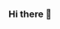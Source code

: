 ### Hi there 👋
<!--

<p align="center">🇰🇷</p>

<h3 align="center">👊 SKILLS 👊</h3>

<p align="center"> Techs that I've used at least once </p>

<p align="center">
	<img src="https://img.shields.io/badge/Android-3DDC84?style=flat-square&logo=Android&logoColor=white"/>&nbsp
</p>

<p align="center">
	<img src="https://img.shields.io/badge/Kotlin-0095D5?style=flat-square&logo=Kotlin&logoColor=white"/>&nbsp 
	<img src="https://img.shields.io/badge/Java-007396?style=flat-square&logo=Java&logoColor=white"/>&nbsp 
  <img src="https://img.shields.io/badge/Vue.js-4FC08D?style=flat-square&logo=Vue.js&logoColor=white" />&nbsp 
	<img src="https://img.shields.io/badge/C++-00599C?style=flat-square&logo=C%2B%2B&logoColor=white"/>&nbsp 
	<img src="https://img.shields.io/badge/Javascript-ffb13b?style=flat-square&logo=javascript&logoColor=white"/>&nbsp 
	<img src="https://img.shields.io/badge/HTML-E34F26?style=flat-square&logo=HTML5&logoColor=white"/>&nbsp
	<img src="https://img.shields.io/badge/css-1572B6?style=flat-square&logo=css3&logoColor=white"/>
</p>


<!-- 
<p align="center">
	<a href="https://hits.seeyoufarm.com"><img src="https://hits.seeyoufarm.com/api/count/incr/badge.svg?url=https%3A%2F%2Fgithub.com%2FHJinhee&count_bg=%2379C83D&title_bg=%23555555&icon=android.svg&icon_color=%2379C83D&title=hits&edge_flat=false"/></a>
</p> 
-->

<!--
[![Anurag's github stats](https://github-readme-stats.vercel.app/api?username=HJinhee)](https://github.com/anuraghazra/github-readme-stats)   [![Top Langs](https://github-readme-stats.vercel.app/api/top-langs/?username=HJinhee&layout=compact)](https://github.com/anuraghazra/github-readme-stats)


<p align="center">
  <a href="http://lovera.maxam.now.sh/">
    <img src="https://user-images.githubusercontent.com/25841814/79395484-5081ae80-7fac-11ea-9e27-ac91472e31dd.png" alt="screenshot" width="500">
  </a>
<!--   <h3 align="center">📌✨productive-box</h3> </p>-->

<!-- 
<p align="center">
   <img src="https://img.shields.io/badge/language-typescript-blue?style"/>
   <img src="https://img.shields.io/github/license/HJinhee/productive-box"/>
   <img src="https://img.shields.io/github/stars/HJinhee/productive-box"/>
   <img src="https://img.shields.io/github/forks/HJinhee/productive-box"/>
</p>

<p align="center">
   Are you an early 🐤 or a night 🦉?
   <br/>
   When are you most productive during the day?
   <br/>
   Let's check out in gist!
</p> 
-->


<!--
💻 Android Developer

✏ SUNGSHIN WOMEN'S UNIVERSITY

💌 hwlsgml19@gmail.com
-->

<!--
**HJinhee/HJinhee** is a ✨ _special_ ✨ repository because its `README.md` (this file) appears on your GitHub profile.

Here are some ideas to get you started:

- 🔭 I’m currently working on ...
- 🌱 I’m currently learning ...
- 👯 I’m looking to collaborate on ...
- 🤔 I’m looking for help with ...
- 💬 Ask me about ...
- 📫 How to reach me: ...
- 😄 Pronouns: ...
- ⚡ Fun fact: ...
-->
